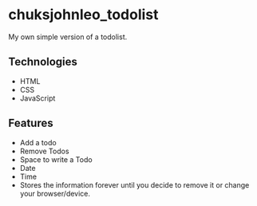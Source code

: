 # chuksjohnleo_todolist
My own simple version of a todolist.

## Technologies
* HTML
* CSS
* JavaScript 

## Features
* Add a todo
* Remove Todos
* Space to write a Todo
* Date
* Time
* Stores the information forever until you decide
to remove it or change your browser/device.


